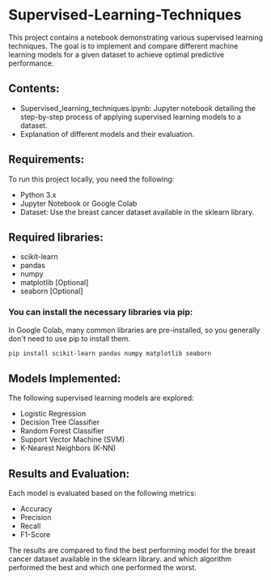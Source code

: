 # Supervised-Learning-Techniques
This project contains a notebook demonstrating various supervised learning techniques. The goal is to implement and compare different machine learning models for a given dataset to achieve optimal predictive performance.
## Contents:
* Supervised_learning_techniques.ipynb: Jupyter notebook detailing the step-by-step process of applying supervised learning models to a dataset.
* Explanation of different models and their evaluation.
## Requirements:
To run this project locally, you need the following:
* Python 3.x
* Jupyter Notebook or Google Colab
* Dataset: Use the breast cancer dataset available in the sklearn library.
## Required libraries:
* scikit-learn
* pandas  
* numpy 
* matplotlib [Optional]
* seaborn [Optional]

### You can install the necessary libraries via pip:
In Google Colab, many common libraries are pre-installed, so you generally don't need to use pip to install them.
```bash
pip install scikit-learn pandas numpy matplotlib seaborn
```
## Models Implemented:
The following supervised learning models are explored:
* Logistic Regression
* Decision Tree Classifier
* Random Forest Classifier
* Support Vector Machine (SVM)
* K-Nearest Neighbors (K-NN)

## Results and Evaluation:
Each model is evaluated based on the following metrics:
* Accuracy
* Precision
* Recall
* F1-Score

The results are compared to find the best performing model for the breast cancer dataset available in the sklearn library.
and which algorithm performed the best and which one performed the worst.
